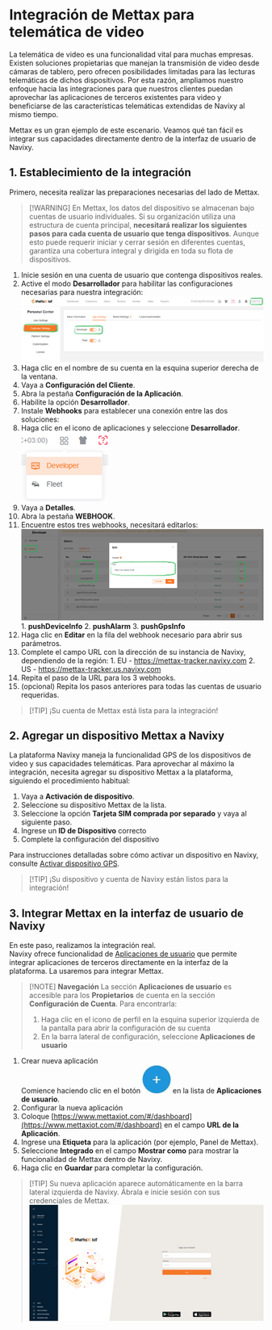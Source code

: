 # Integración de Mettax para telemática de video

La telemática de video es una funcionalidad vital para muchas empresas. Existen soluciones propietarias que manejan la transmisión de video desde cámaras de tablero, pero ofrecen posibilidades limitadas para las lecturas telemáticas de dichos dispositivos. Por esta razón, ampliamos nuestro enfoque hacia las integraciones para que nuestros clientes puedan aprovechar las aplicaciones de terceros existentes para video y beneficiarse de las características telemáticas extendidas de Navixy al mismo tiempo.

Mettax es un gran ejemplo de este escenario. Veamos qué tan fácil es integrar sus capacidades directamente dentro de la interfaz de usuario de Navixy.

## 1. Establecimiento de la integración

Primero, necesita realizar las preparaciones necesarias del lado de Mettax.

> \[!WARNING] En Mettax, los datos del dispositivo se almacenan bajo cuentas de usuario individuales. Si su organización utiliza una estructura de cuenta principal, **necesitará realizar los siguientes pasos para cada cuenta de usuario que tenga dispositivos**. Aunque esto puede requerir iniciar y cerrar sesión en diferentes cuentas, garantiza una cobertura integral y dirigida en toda su flota de dispositivos.

1. Inicie sesión en una cuenta de usuario que contenga dispositivos reales.
2. Active el modo **Desarrollador** para habilitar las configuraciones necesarias para nuestra integración:![f3b775ba99794a95aec4bd87a05930a1.png](../../gua-del-usuario/conectores-de-soluciones/attachments/f3b775ba99794a95aec4bd87a05930a1.png)
3. Haga clic en el nombre de su cuenta en la esquina superior derecha de la ventana.
4. Vaya a **Configuración del Cliente**.
5. Abra la pestaña **Configuración de la Aplicación**.
6. Habilite la opción **Desarrollador**.
7. Instale **Webhooks** para establecer una conexión entre las dos soluciones:
8. Haga clic en el icono de aplicaciones y seleccione **Desarrollador**.![07fa7b1a0f6e404a8e7abb4f147bd267.png](../../gua-del-usuario/conectores-de-soluciones/attachments/07fa7b1a0f6e404a8e7abb4f147bd267.png)
9. Vaya a **Detalles**.
10. Abra la pestaña **WEBHOOK**.
11. Encuentre estos tres webhooks, necesitará editarlos:![9466c0c3da4c470599dacbdff68b44a8.png](../../gua-del-usuario/conectores-de-soluciones/attachments/9466c0c3da4c470599dacbdff68b44a8.png) 1. **pushDeviceInfo** 2. **pushAlarm** 3. **pushGpsInfo**
12. Haga clic en **Editar** en la fila del webhook necesario para abrir sus parámetros.
13. Complete el campo URL con la dirección de su instancia de Navixy, dependiendo de la región: 1. EU - https://mettax-tracker.navixy.com 2. US - https://mettax-tracker.us.navixy.com
14. Repita el paso de la URL para los 3 webhooks.
15. (opcional) Repita los pasos anteriores para todas las cuentas de usuario requeridas.

> \[!TIP] ¡Su cuenta de Mettax está lista para la integración!

## 2. Agregar un dispositivo Mettax a Navixy

La plataforma Navixy maneja la funcionalidad GPS de los dispositivos de video y sus capacidades telemáticas. Para aprovechar al máximo la integración, necesita agregar su dispositivo Mettax a la plataforma, siguiendo el procedimiento habitual:

1. Vaya a **Activación de dispositivo**.
2. Seleccione su dispositivo Mettax de la lista.
3. Seleccione la opción **Tarjeta SIM comprada por separado** y vaya al siguiente paso.
4. Ingrese un **ID de Dispositivo** correcto
5. Complete la configuración del dispositivo

Para instrucciones detalladas sobre cómo activar un dispositivo en Navixy, consulte [Activar dispositivo GPS](https://squaregps.atlassian.net/wiki/spaces/UDOCES/pages/2922547365/Activar+el+dispositivo+GPS?atlOrigin=eyJpIjoiYzFkZmNlYjBjMjI3NDdmZDhhY2MzNTE1YjA2OGVlMGQiLCJwIjoiYyJ9).

> \[!TIP] ¡Su dispositivo y cuenta de Navixy están listos para la integración!

## 3. Integrar Mettax en la interfaz de usuario de Navixy

En este paso, realizamos la integración real.\
Navixy ofrece funcionalidad de [Aplicaciones de usuario](https://squaregps.atlassian.net/wiki/spaces/UDOCES/pages/3020292107/Aplicaciones?atlOrigin=eyJpIjoiOWZlZDBlMmZlYzcwNDE2MWE5MDRkYjZlMDQ4NTFkZTEiLCJwIjoiYyJ9) que permite integrar aplicaciones de terceros directamente en la interfaz de la plataforma. La usaremos para integrar Mettax.

> \[!NOTE] **Navegación** La sección **Aplicaciones de usuario** es accesible para los **Propietarios** de cuenta en la sección **Configuración de Cuenta**. Para encontrarla:
>
> 1. Haga clic en el icono de perfil en la esquina superior izquierda de la pantalla para abrir la configuración de su cuenta
> 2. En la barra lateral de configuración, seleccione **Aplicaciones de usuario**

1. Crear nueva aplicación\
   Comience haciendo clic en el botón ![image-20250724-151119.png](../../gua-del-usuario/conectores-de-soluciones/attachments/image-20250724-151119.png) en la lista de **Aplicaciones de usuario**.
2. Configurar la nueva aplicación
3. Coloque [https://www.mettaxiot.com/#/dashboard](https://www.mettaxiot.com/#/dashboard) en el campo **URL de la Aplicación**.
4. Ingrese una **Etiqueta** para la aplicación (por ejemplo, Panel de Mettax).
5. Seleccione **Integrado** en el campo **Mostrar como** para mostrar la funcionalidad de Mettax dentro de Navixy.
6. Haga clic en **Guardar** para completar la configuración.

> \[!TIP] Su nueva aplicación aparece automáticamente en la barra lateral izquierda de Navixy. Ábrala e inicie sesión con sus credenciales de Mettax. ![0413c419716f464f90a16f9db5ed0d34.png](../../gua-del-usuario/conectores-de-soluciones/attachments/0413c419716f464f90a16f9db5ed0d34.png)
